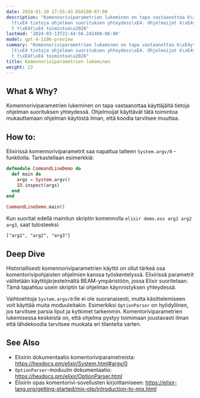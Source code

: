 ```yaml
---
date: 2024-01-20 17:55:43.658100-07:00
description: "Komennoriviparametrien lukeminen on tapa vastaanottaa k\xE4ytt\xE4j\xE4\
  lt\xE4 tietoja ohjelman suorituksen yhteydess\xE4. Ohjelmoijat k\xE4ytt\xE4v\xE4\
  t t\xE4t\xE4 toimintoa\u2026"
lastmod: '2024-03-13T22:44:56.242480-06:00'
model: gpt-4-1106-preview
summary: "Komennoriviparametrien lukeminen on tapa vastaanottaa k\xE4ytt\xE4j\xE4\
  lt\xE4 tietoja ohjelman suorituksen yhteydess\xE4. Ohjelmoijat k\xE4ytt\xE4v\xE4\
  t t\xE4t\xE4 toimintoa\u2026"
title: Komennoriviparametrien lukeminen
weight: 23
---
```


## What & Why?
Komennoriviparametrien lukeminen on tapa vastaanottaa käyttäjältä tietoja ohjelman suorituksen yhteydessä. Ohjelmoijat käyttävät tätä toimintoa mukauttamaan ohjelman käytöstä ilman, että koodia tarvitsee muuttaa.

## How to:
Elixirissä komennoriviparametrit saa napattua talteen `System.argv/0` -funktiolla. Tarkastellaan esimerkkiä:

```elixir
defmodule CommandLineDemo do
  def main do
    args = System.argv()
    IO.inspect(args)
  end
end

CommandLineDemo.main()
```

Kun suoritat edellä mainitun skriptin komennolla `elixir demo.exs arg1 arg2 arg3`, saat tulosteeksi:

```
["arg1", "arg2", "arg3"]
```

## Deep Dive
Historiallisesti komennoriviparametrien käyttö on ollut tärkeä osa komentorivipohjaisten ohjelmien kanssa työskentelyssä. Elixirissä parametrit välitetään käyttöjärjestelmältä BEAM-ympäristöön, jossa Elixir suoritetaan. Tämä tapahtuu usein skriptin tai ohjelman käynnistyksen yhteydessä.

Vaihtoehtoja `System.argv/0`:lle ei ole suoranaisesti, mutta käsittelemiseen voit käyttää muita moduuleitakin. Esimerkiksi `OptionParser` on hyödyllinen, jos tarvitsee parsia liput ja kytkimet tarkemmin. Komentoriviparametrien lukemisessa keskeistä on, että ohjelma pystyy toimimaan joustavasti ilman että lähdekoodia tarvitsee muokata eri tilanteita varten.

## See Also
- Elixirin dokumentaatio komentoriviparametreista: https://hexdocs.pm/elixir/System.html#argv/0
- `OptionParser`-moduulin dokumentaatio: https://hexdocs.pm/elixir/OptionParser.html
- Elixirin opas komentorivi-sovellusten kirjoittamiseen: https://elixir-lang.org/getting-started/mix-otp/introduction-to-mix.html
